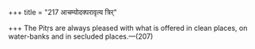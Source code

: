 +++
title = "217 आचम्योदक्परावृत्य त्रिर्"

+++
The Pitṛs are always pleased with what is offered in clean places, on water-banks and in secluded places.—(207)